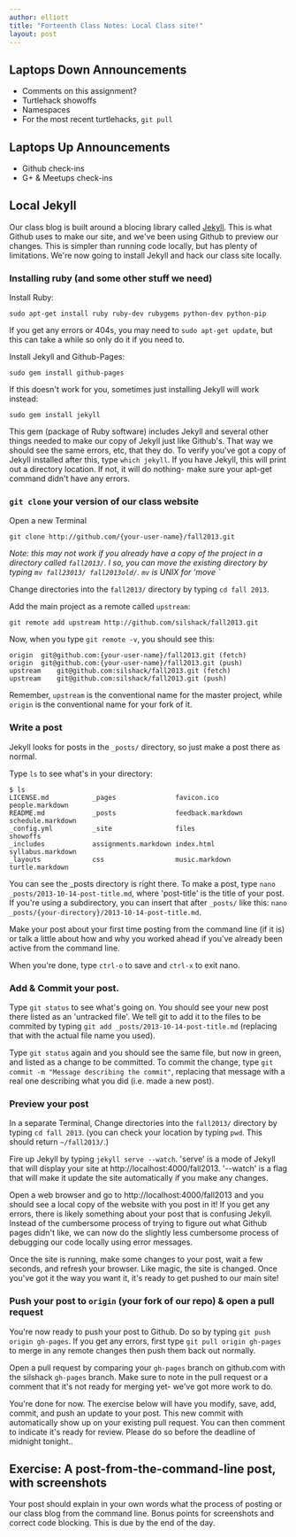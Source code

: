 ```yaml
---
author: elliott
title: "Forteenth Class Notes: Local Class site!"
layout: post
---
```


## Laptops Down Announcements
* Comments on this assignment?
* Turtlehack showoffs
* Namespaces
* For the most recent turtlehacks, `git pull`

## 	Laptops Up Announcements
* Github check-ins
* G+ & Meetups check-ins

## Local Jekyll

Our class blog is built around a blocing library called [Jekyll](http://jekyllrb.com).  This is what Github uses to make our site, and we've been using Github to preview our changes.  This is simpler than running code locally, but has plenty of limitations.  We're now going to install Jekyll and hack our class site locally.

### Installing ruby (and some other stuff we need)

Install Ruby:
```
sudo apt-get install ruby ruby-dev rubygems python-dev python-pip
```

If you get any errors or 404s, you may need to `sudo apt-get update`, but this can take a while so only do it if you need to.

Install Jekyll and Github-Pages:
```
sudo gem install github-pages
```
If this doesn't work for you, sometimes just installing Jekyll will work instead:
```
sudo gem install jekyll
```
This gem (package of Ruby software) includes Jekyll and several other things needed to make our copy of Jekyll just like Github's.  That way we should see the same errors, etc, that they do.  To verify you've got a copy of Jekyll installed after this, type `which jekyll`.  If you have Jekyll, this will print out a directory location.  If not, it will do nothing- make sure your apt-get command didn't have any errors.

### `git clone` your version of our class website

Open a new Terminal

```
git clone http://github.com/{your-user-name}/fall2013.git
```
*Note: this may not work if you already have a copy of the project in a directory called `fall2013/`.  I so, you can move the existing directory by typing `mv fall23013/ fall2013old/`. `mv` is UNIX for 'move <this> <there>`*

Change directories into the `fall2013/` directory by typing `cd fall 2013`.

Add the main project as a remote called `upstream`:
```
git remote add upstream http://github.com/silshack/fall2013.git
```
Now, when you type `git remote -v`, you should see this:
```
origin	git@github.com:{your-user-name}/fall2013.git (fetch)
origin	git@github.com:{your-user-name}/fall2013.git (push)
upstream	git@github.com:silshack/fall2013.git (fetch)
upstream	git@github.com:silshack/fall2013.git (push)
```

Remember, `upstream` is the conventional name for the master project, while `origin` is the conventional name for your fork of it.  

### Write a post

Jekyll looks for posts in the `_posts/` directory, so just make a post there as normal.  

Type `ls` to see what's in your directory:
```
$ ls
LICENSE.md           _pages               favicon.ico          people.markdown
README.md            _posts               feedback.markdown    schedule.markdown
_config.yml          _site                files                showoffs
_includes            assignments.markdown index.html           syllabus.markdown
_layouts             css                  music.markdown       turtle.markdown
```
You can see the _posts directory is right there.  To make a post, type `nano _posts/2013-10-14-post-title.md`, where 'post-title' is the title of your post.  If you're using a subdirectory, you can insert that after `_posts/` like this: `nano _posts/{your-directory}/2013-10-14-post-title.md`.

Make your post about your first time posting from the command line (if it is) or talk a little about how and why you worked ahead if you've already been active from the command line.

When you're done, type `ctrl-o` to save and `ctrl-x` to exit nano.  

### Add & Commit your post.

Type `git status` to see what's going on.  You should see your new post there listed as an 'untracked file'.  We tell git to add it to the files to be commited by typing `git add _posts/2013-10-14-post-title.md` (replacing that with the actual file name you used).

Type `git status` again and you should see the same file, but now in green, and listed as a change to be committed.  To commit the change, type `git commit -m "Message describing the commit"`, replacing that message with a real one describing what you did (i.e. made a new post).

### Preview your post

In a separate Terminal, Change directories into the `fall2013/` directory by typing `cd fall 2013`.  (you can check your location by typing `pwd`.  This should return `~/fall2013/`.)

Fire up Jekyll by typing `jekyll serve --watch`.  'serve' is a mode of Jekyll that will display your site at http://localhost:4000/fall2013.  '--watch' is a flag that will make it update the site automatically if you make any changes.

Open a web browser and go to http://localhost:4000/fall2013 and you should see a local copy of the website with you post in it!  If you get any errors, there is likely something about your post that is confusing Jekyll.  Instead of the cumbersome process of trying to figure out what Github pages didn't like, we can now do the slightly less cumbersome process of debugging our code locally using error messages.

Once the site is running, make some changes to your post, wait a few seconds, and refresh your browser.  Like magic, the site is changed.  Once you've got it the way you want it, it's ready to get pushed to our main site!

### Push your post to `origin` (your fork of our repo) & open a pull request

You're now ready to push your post to Github.  Do so by typing `git push origin gh-pages`.  If you get any errors, first type `git pull origin gh-pages` to merge in any remote changes then push them back out normally.

Open a pull request by comparing your `gh-pages` branch on github.com with the silshack `gh-pages` branch.  Make sure to note in the pull request or a comment that it's not ready for merging yet- we've got more work to do.

You're done for now.  The exercise below will have you modify, save, add, commit, and push an update to your post.  This new commit with automatically show up on your existing pull request.  You can then comment to indicate it's ready for review.  Please do so before the deadline of midnight tonight..

## Exercise: A post-from-the-command-line post, with screenshots

Your post should explain in your own words what the process of posting or our class blog from the command line.  Bonus points for screenshots and correct code blocking. This is due by the end of the day.

